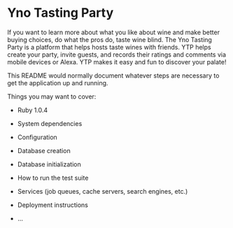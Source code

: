 
# Yno Tasting Party
If you want to learn more about what you like about wine and make better buying choices, do what the pros do, taste wine blind. The Yno Tasting Party is a platform that helps hosts taste wines with friends. YTP helps create your party, invite guests, and records their ratings and comments via mobile devices or Alexa. YTP makes it easy and fun to discover your palate!

This README would normally document whatever steps are necessary to get the
application up and running.

Things you may want to cover:

* Ruby 1.0.4

* System dependencies

* Configuration

* Database creation

* Database initialization

* How to run the test suite

* Services (job queues, cache servers, search engines, etc.)

* Deployment instructions

* ...
